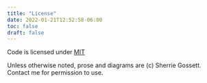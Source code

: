 ```yaml
---
title: "License"
date: 2022-01-21T12:52:58-06:00
toc: false
draft: false
---
```


Code is licensed under [MIT](https://github.com/zwbetz-gh/zwbetz/blob/master/LICENSE)

Unless otherwise noted, prose and diagrams are (c) Sherrie Gossett. Contact me for permission to use. 

